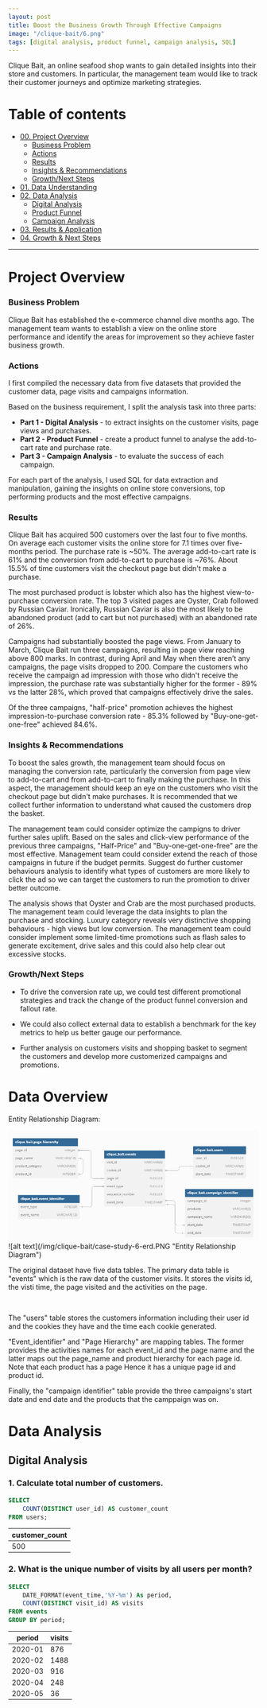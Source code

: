 ```yaml
---
layout: post
title: Boost the Business Growth Through Effective Campaigns
image: "/clique-bait/6.png"
tags: [digital analysis, product funnel, campaign analysis, SQL]
---
```


Clique Bait, an online seafood shop wants to gain detailed insights into their store and customers. In particular, the management team would like to track their customer journeys and optimize marketing strategies.

# Table of contents

- [00. Project Overview](#overview-main)
    - [Business Problem](#overview-business-problem)
    - [Actions](#overview-actions)
    - [Results](#overview-results)
    - [Insights & Recommendations](#overview-insights-recommendations)
    - [Growth/Next Steps](#overview-growth)
- [01. Data Understanding](#data-understanding)
- [02. Data Analysis](#Data-analysis)
    - [Digital Analysis](#digital-analysis)
    - [Product Funnel](#product-funnel)
    - [Campaign Analysis](#campaign-analysis)
- [03. Results & Application](#results-application)
- [04. Growth & Next Steps](#growth-next-steps)

___

# Project Overview  <a name="overview-main"></a>

### Business Problem <a name="overview-business-problem"></a>
Clique Bait has established the e-commerce channel dive months ago. The management team wants to establish a view on the online store performance and identify the areas for improvement so they achieve faster business growth. 

### Actions <a name="overview-actions"></a>
I first compiled the necessary data from five datasets that provided the customer data, page visits and campaigns information.

Based on the business requirement, I split the analysis task into three parts:

 - **Part 1 - Digital Analysis**  - to extract insights on the customer visits, page views and purchases.
 - **Part 2 - Product Funnel** - create a product funnel to analyse the add-to-cart rate and purchase rate.
 - **Part 3 - Campaign Analysis** - to evaluate the success of each campaign.
   
For each part of the analysis, I used SQL for data extraction and manipulation, gaining the insights on online store conversions, top performing products and the most effective campaigns.  

### Results <a name="overview-results"></a>
Clique Bait has acquired 500 customers over the last four to five months. On average each customer visits the online store for 7.1 times over five-months period. The purchase rate is ~50%. The average add-to-cart rate is 61% and the conversion from add-to-cart to purchase is ~76%. About 15.5% of time customers visit the checkout page but didn't make a purchase.

The most purchased product is lobster which also has the highest view-to-purchase conversion rate. The top 3 visited pages are Oyster, Crab followed by Russian Caviar. Ironically, Russian Caviar is also the most likely to be abandoned product (add to cart but not purchased) with an abandoned rate of 26%. 

Campaigns had substantially boosted the page views. From January to March, Clique Bait run three campaigns, resulting in page view reaching above 800 marks. In contrast, during April and May when there aren’t any campaigns, the page visits dropped to 200. Compare the customers who receive the campaign ad impression with those who didn't receive the impression, the purchase rate was substantially higher for the former - 89% vs the latter 28%, which proved that campaigns effectively drive the sales. 

Of the three campaigns, "half-price" promotion achieves the highest impression-to-purchase conversion rate - 85.3% followed by "Buy-one-get-one-free" achieved 84.6%. 


### Insights & Recommendations <a name="overview-insights-recommendations"></a>

To boost the sales growth, the management team should focus on managing the conversion rate, particularly the conversion from page view to add-to-cart and from add-to-cart to finally making the purchase. In this aspect, the management should keep an eye on the customers who visit the checkout page but didn't make purchases. It is recommended that we collect further information to understand what caused the customers drop the basket. 

The management team could consider optimize the campigns to driver further sales uplift. Based on the sales and click-view performance of the previous three campaigns, "Half-Price" and "Buy-one-get-one-free" are the most effective. Management team could consider extend the reach of those campaigns in future if the budget permits. Suggest do further customer behaviours analysis to identify what types of customers are more likely to click the ad so we can target the customers to run the promotion to driver better outcome.

The analysis shows that Oyster and Crab are the most purchased products. The management team could leverage the data insights to plan the purchase and stocking. Luxury category reveals very distinctive shopping behaviours - high views but low conversion. The management team could consider implement some limited-time promotions such as flash sales to generate excitement, drive sales and this could also help clear out excessive stocks.

### Growth/Next Steps <a name="overview-growth"></a>

* To drive the conversion rate up, we could test different promotional strategies and track the change of the product funnel conversion and fallout rate. 

* We could also collect external data to establish a benchmark for the key metrics to help us better gauge our performance. 

* Further analysis on customers visits and shopping basket to segment the customers and develop more customerized campaigns and promotions.


# Data Overview  <a name="data-overview"></a>

Entity Relationship Diagram:

<img src="https://github.com/RuthyYao/RuthyYao.github.io/blob/master/img/clique-bait/case-study-6-erd.PNG">

<br>
![alt text](/img/clique-bait/case-study-6-erd.PNG "Entity Relationship Diagram")
<br>

The original dataset have five data tables. The primary data table is "events" which is the raw data of the customer visits. It stores the visits id, the visti time, the page visited and the activities on the page. 

<br>

The "users" table stores the customers information including their user id and the cookies they have and the time each cookie generated. 
<br>

"Event_identifier"  and "Page Hierarchy" are mapping tables. The former provides the activities names for each event_id and the page name and the latter maps out the page_name and product hierarchy for each page id. Note that each product has a page Hence it has a unique page id and product id. 
<br>

Finally, the "campaign identifier" table provide the three campaigns's start date and end date and the products that the camppaign was on.


# Data Analysis  <a name="data-analysis"></a>

## Digital Analysis <a name="digital-analysis"></a>

### 1. Calculate total number of customers.
```SQL
SELECT 
	COUNT(DISTINCT user_id) AS customer_count
FROM users;
```
| customer_count |
| -------------- |
| 500            |



### 2. What is the unique number of visits by all users per month?
```SQL
SELECT 
	DATE_FORMAT(event_time,'%Y-%m') As period,
    COUNT(DISTINCT visit_id) AS visits
FROM events
GROUP BY period;
```

| period  | visits |
|---------|--------|
| 2020-01 | 876    |
| 2020-02 | 1488   |
| 2020-03 | 916    |
| 2020-04 | 248    |
| 2020-05 | 36     |
